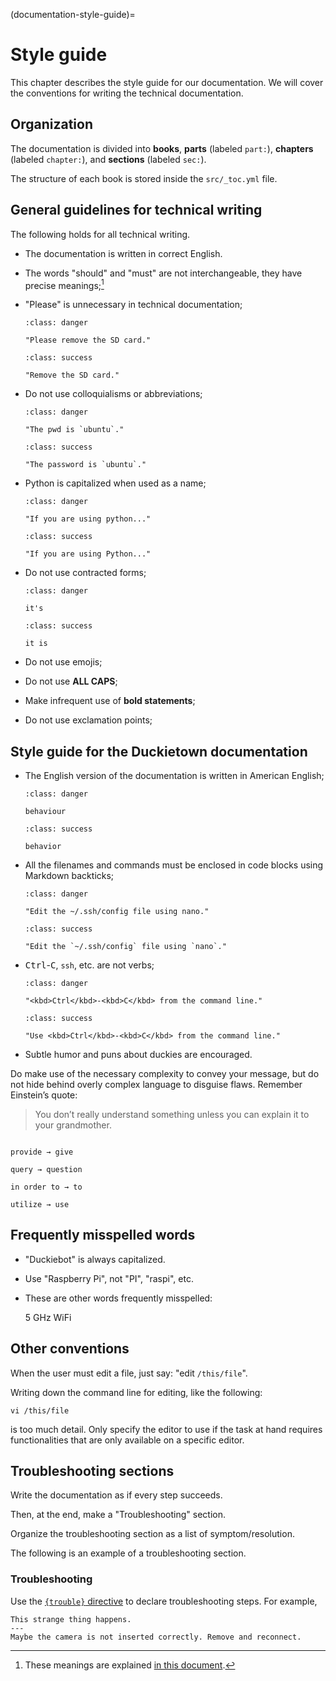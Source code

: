 (documentation-style-guide)=
# Style guide

This chapter describes the style guide for our documentation. We will cover the conventions 
for writing the technical documentation.


## Organization


The documentation is divided into **books**, **parts** (labeled `part:`), **chapters** (labeled `chapter:`), 
and **sections** (labeled `sec:`).

The structure of each book is stored inside the `src/_toc.yml` file.



## General guidelines for technical writing

The following holds for all technical writing.

- The documentation is written in correct English.

- The words "should" and "must" are not interchangeable, they have precise meanings;[^rfc2119]

[^rfc2119]: These meanings are explained [in this document](https://www.ietf.org/rfc/rfc2119.txt).

- "Please" is unnecessary in technical documentation;
  ```{admonition} Wrong
  :class: danger

  "Please remove the SD card."
  ```
  
  ```{admonition} Better
  :class: success

  "Remove the SD card."
  ```

- Do not use colloquialisms or abbreviations;
  ```{admonition} Wrong
  :class: danger

  "The pwd is `ubuntu`."
  ```

  ```{admonition} Better
  :class: success

  "The password is `ubuntu`."
  ```


- Python is capitalized when used as a name;
  ```{admonition} Wrong
  :class: danger
  
  "If you are using python..."
  ```
  
  ```{admonition} Better
  :class: success
  
  "If you are using Python..."
  ```



- Do not use contracted forms;
  ```{admonition} Wrong
  :class: danger
  
  it's
  ```

  ```{admonition} Better
  :class: success
  
  it is
  ```


- Do not use emojis;

- Do not use **ALL CAPS**;

- Make infrequent use of **bold statements**;

- Do not use exclamation points;



## Style guide for the Duckietown documentation

- The English version of the documentation is written in American English;
  ```{admonition} Incorrect
  :class: danger
  
  behaviour
  ```

  ```{admonition} Correct
  :class: success
  
  behavior
  ```

- All the filenames and commands must be enclosed in code blocks using Markdown backticks;
  ```{admonition} Incorrect
  :class: danger
  
  "Edit the ~/.ssh/config file using nano."
  ```

  ```{admonition} Correct
  :class: success
  
  "Edit the `~/.ssh/config` file using `nano`."
  ```

- <kbd>Ctrl</kbd>-<kbd>C</kbd>, `ssh`, etc. are not verbs;
  ```{admonition} Incorrect
  :class: danger
  
  "<kbd>Ctrl</kbd>-<kbd>C</kbd> from the command line."
  ```

  ```{admonition} Correct
  :class: success
  
  "Use <kbd>Ctrl</kbd>-<kbd>C</kbd> from the command line."
  ```

- Subtle humor and puns about duckies are encouraged.

Do make use of the necessary complexity to convey your message, but do not hide behind overly complex language to disguise flaws. Remember Einstein’s quote:

> You don’t really understand something unless you can explain it to your grandmother.

```{admonition} Examples

provide → give

query → question

in order to → to

utilize → use
```

## Frequently misspelled words

- "Duckiebot" is always capitalized.

- Use "Raspberry Pi", not "PI", "raspi", etc.

- These are other words frequently misspelled:

  5 GHz
  WiFi


## Other conventions

When the user must edit a file, just say: "edit `/this/file`".

Writing down the command line for editing, like the following:

    vi /this/file

is too much detail. Only specify the editor to use if the task at hand requires 
functionalities that are only available on a specific editor.


## Troubleshooting sections

Write the documentation as if every step succeeds.

Then, at the end, make a "Troubleshooting" section.

Organize the troubleshooting section as a list of symptom/resolution.

The following is an example of a troubleshooting section.


### Troubleshooting

Use the [`{trouble}` directive](language-format-troubleshooting) to declare troubleshooting
steps. For example,

```{trouble}
This strange thing happens.
---
Maybe the camera is not inserted correctly. Remove and reconnect.
```
